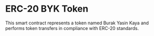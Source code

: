 # ERC-20 BYK Token
This smart contract represents a token named Burak Yasin Kaya and performs token transfers in compliance with ERC-20 standards.
